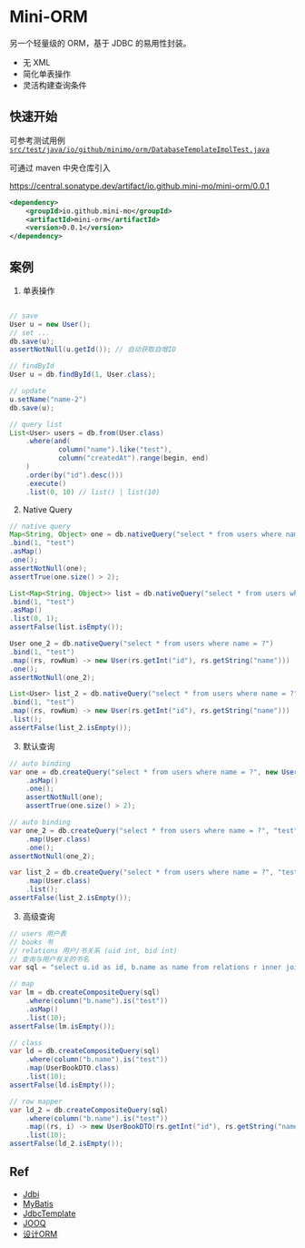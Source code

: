 # Mini-ORM

另一个轻量级的 ORM，基于 JDBC 的易用性封装。

- 无 XML
- 简化单表操作
- 灵活构建查询条件

## 快速开始

可参考测试用例 [`src/test/java/io/github/minimo/orm/DatabaseTemplateImplTest.java`](src/test/java/io/github/minimo/orm/DatabaseTemplateImplTest.java)

可通过 maven 中央仓库引入

<https://central.sonatype.dev/artifact/io.github.mini-mo/mini-orm/0.0.1>

```xml
<dependency>
    <groupId>io.github.mini-mo</groupId>
    <artifactId>mini-orm</artifactId>
    <version>0.0.1</version>
</dependency>
```

## 案例

1. 单表操作

```java

// save
User u = new User();
// set ...
db.save(u);
assertNotNull(u.getId()); // 自动获取自增ID

// findById
User u = db.findById(1, User.class);

// update
u.setName("name-2")    
db.save(u);

// query list
List<User> users = db.from(User.class)
    .where(and(
            column("name").like("test"),
            column("createdAt").range(begin, end)
    )
    .order(by("id").desc()))
    .execute()
    .list(0, 10) // list() | list(10)
```

2. Native Query

```java
// native query
Map<String, Object> one = db.nativeQuery("select * from users where name = ?")
.bind(1, "test")
.asMap()
.one();
assertNotNull(one);
assertTrue(one.size() > 2);

List<Map<String, Object>> list = db.nativeQuery("select * from users where name = ? limit 10")
.bind(1, "test")
.asMap()
.list(0, 1);
assertFalse(list.isEmpty());

User one_2 = db.nativeQuery("select * from users where name = ?")
.bind(1, "test")
.map((rs, rowNum) -> new User(rs.getInt("id"), rs.getString("name")))
.one();
assertNotNull(one_2);

List<User> list_2 = db.nativeQuery("select * from users where name = ?")
.bind(1, "test")
.map((rs, rowNum) -> new User(rs.getInt("id"), rs.getString("name")))
.list();
assertFalse(list_2.isEmpty());

```

3. 默认查询

```java
// auto binding
var one = db.createQuery("select * from users where name = ?", new UserName("test"))
    .asMap()
    .one();
    assertNotNull(one);
    assertTrue(one.size() > 2);

// auto binding
var one_2 = db.createQuery("select * from users where name = ?", "test")
    .map(User.class)
    .one();
assertNotNull(one_2);

var list_2 = db.createQuery("select * from users where name = ?", "test")
    .map(User.class)
    .list();
assertFalse(list_2.isEmpty());
```

3. 高级查询

```java
// users 用户表
// books 书
// relations 用户/书关系 (uid int, bid int)
// 查询与用户有关的书名
var sql = "select u.id as id, b.name as name from relations r inner join users u on r.uid = u.id inner join books b on b.id = r.bid";

// map
var lm = db.createCompositeQuery(sql)
    .where(column("b.name").is("test"))
    .asMap()
    .list(10);
assertFalse(lm.isEmpty());

// class
var ld = db.createCompositeQuery(sql)
    .where(column("b.name").is("test"))
    .map(UserBookDTO.class)
    .list(10);
assertFalse(ld.isEmpty());

// row mapper
var ld_2 = db.createCompositeQuery(sql)
    .where(column("b.name").is("test"))
    .map((rs, i) -> new UserBookDTO(rs.getInt("id"), rs.getString("name")))
    .list(10);
assertFalse(ld_2.isEmpty());

```

## Ref

- [Jdbi](https://jdbi.org/)
- [MyBatis](https://mybatis.org/mybatis-3/)
- [JdbcTemplate](https://spring.io/projects/spring-data-jdbc)
- [JOOQ](https://www.jooq.org/)
- [设计ORM](https://www.liaoxuefeng.com/wiki/1252599548343744/1282383340896289)
 
